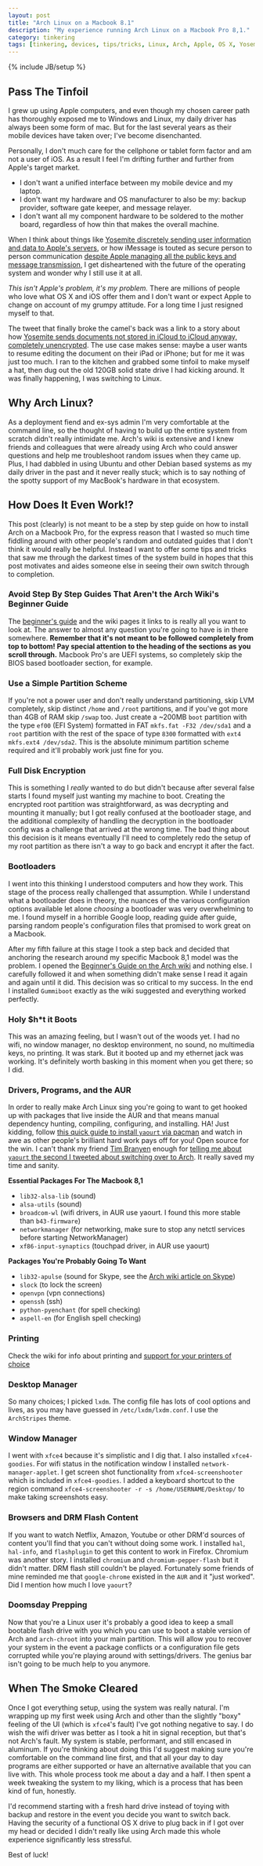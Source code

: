 ```yaml
---
layout: post
title: "Arch Linux on a Macbook 8.1"
description: "My experience running Arch Linux on a Macbook Pro 8,1."
category: tinkering
tags: [tinkering, devices, tips/tricks, Linux, Arch, Apple, OS X, Yosemite]
---
```

{% include JB/setup %}

## Pass The Tinfoil

I grew up using Apple computers, and even though my chosen career path has thoroughly exposed me to Windows and Linux, my daily driver has always been some form of mac. But for the last several years as their mobile devices have taken over; I've become disenchanted. 

Personally, I don't much care for the cellphone or tablet form factor and am not a user of iOS. As a result I feel I'm drifting further and further from Apple's target market.

 - I don't want a unified interface between my mobile device and my laptop. 
 - I don't want my hardware and OS manufacturer to also be my: backup provider, software gate keeper, and message relayer.
 - I don't want all my component hardware to be soldered to the mother board, regardless of how thin that makes the overall machine. 

When I think about things like [Yosemite discretely sending user information and data to Apple's servers](https://github.com/fix-macosx/yosemite-phone-home), or how iMessage is touted as secure person to person communication [despite Apple managing all the public keys and message transmission](http://www.macworld.com/article/2055640/researchers-challenge-apples-claim-of-unbreakable-imessage-encryption.html), I get disheartened with the future of the operating system and wonder why I still use it at all. 

*This isn't Apple's problem, it's my problem.* There are millions of people who love what OS X and iOS offer them and I don't want or expect Apple to change on account of my grumpy attitude. For a long time I just resigned myself to that.

The tweet that finally broke the camel's back was a link to a story about how [Yosemite sends documents not stored in iCloud to iCloud anyway, completely unencrypted](http://www.washingtonpost.com/blogs/the-switch/wp/2014/10/30/how-one-mans-private-files-ended-up-on-apples-icloud-without-his-consent/). The use case makes sense: maybe a user wants to resume editing the document on their iPad or iPhone; but for me it was just too much. I ran to the kitchen and grabbed some tinfoil to make myself a hat, then dug out the old 120GB solid state drive I had kicking around. It was finally happening, I was switching to Linux.

## Why Arch Linux?
As a deployment fiend and ex-sys admin I'm very comfortable at the command line, so the thought of having to build up the entire system from scratch didn't really intimidate me. Arch's wiki is extensive and I knew friends and colleagues that were already using Arch who could answer questions and help me troubleshoot random issues when they came up. Plus, I had dabbled in using Ubuntu and other Debian based systems as my daily driver in the past and it never really stuck; which is to say nothing of the spotty support of my MacBook's hardware in that ecosystem.

## How Does It Even Work!?
This post (clearly) is not meant to be a step by step guide on how to install Arch on a Macbook Pro, for the express reason that I wasted so much time fiddling around with other people's random and outdated guides that I don't think it would really be helpful. Instead I want to offer some tips and tricks that saw me through the darkest times of the system build in hopes that this post motivates and aides someone else in seeing their own switch through to completion.

### Avoid Step By Step Guides That Aren't the Arch Wiki's Beginner Guide
The [beginner's guide](https://wiki.archlinux.org/index.php/beginners%27_guide) and the wiki pages it links to is really all you want to look at. The answer to almost any question you're going to have is in there somewhere. **Remember that it's not meant to be followed completely from top to bottom! Pay special attention to the heading of the sections as you scroll through.** Macbook Pro's are UEFI systems, so completely skip the BIOS based bootloader section, for example.

### Use a Simple Partition Scheme
If you're not a power user and don't really understand partitioning, skip LVM completely, skip distinct `/home` and `/root` partitions, and if you've got more than 4GB of RAM skip `/swap` too. Just create a ~200MB `boot` partition with the type `ef00` (EFI System) formatted in FAT `mkfs.fat -F32 /dev/sda1` and a `root` partition with the rest of the space of type `8300` formatted with `ext4` `mkfs.ext4 /dev/sda2`. This is the absolute minimum partition scheme required and it'll probably work just fine for you.

### Full Disk Encryption
This is something I *really* wanted to do but didn't because after several false starts I found myself just wanting my machine to boot. Creating the encrypted root partition was straightforward, as was decrypting and mounting it manually; but I got really confused at the bootloader stage, and the additional complexity of handling the decryption in the bootloader config was a challenge that arrived at the wrong time. The bad thing about this decision is it means eventually I'll need to completely redo the setup of my root partition as there isn't a way to go back and encrypt it after the fact.

### Bootloaders
I went into this thinking I understood computers and how they work. This stage of the process really challenged that assumption. While I understand what a bootloader does in theory, the nuances of the various configuration options available let alone *choosing* a bootloader was very overwhelming to me. I found myself in a horrible Google loop, reading guide after guide, parsing random people's configuration files that promised to work great on a Macbook. 

After my fifth failure at this stage I took a step back and decided that anchoring the research around my specific Macbook 8,1 model was the problem. I opened the [Beginner's Guide on the Arch wiki](https://wiki.archlinux.org/index.php/beginners%27_guide) and nothing else. I carefully followed it and when something didn't make sense I read it again and again until it did. This decision was so critical to my success. In the end I installed `Gummiboot` exactly as the wiki suggested and everything worked perfectly. 

### Holy $h*t it Boots
This was an amazing feeling, but I wasn't out of the woods yet. I had no wifi, no window manager, no desktop environment, no sound, no multimedia keys, no printing. It was stark. But it booted up and my ethernet jack was working. It's definitely worth basking in this moment when you get there; so I did.

### Drivers, Programs, and the AUR
In order to really make Arch Linux sing you're going to want to get hooked up with packages that live inside the AUR and that means manual dependency hunting, compiling, configuring, and installing. HA! Just kidding, follow [this quick guide to install `yaourt` via pacman](https://archlinux.fr/yaourt-en) and watch in awe as other people's brilliant hard work pays off for you! Open source for the win. I can't thank my friend [Tim Branyen](https://twitter.com/tbranyen) enough for [telling me about `yaourt` the second I tweeted about switching over to Arch](https://twitter.com/tbranyen/status/541268065431076864). It really saved my time and sanity.

**Essential Packages For The Macbook 8,1**

 * `lib32-alsa-lib` (sound)
 * `alsa-utils` (sound)
 * `broadcom-wl` (wifi drivers, in AUR use yaourt. I found this more stable than `b43-firmware`)
 * `networkmanager` (for networking, make sure to stop any netctl services before starting NetworkManager)
 * `xf86-input-synaptics` (touchpad driver, in AUR use yaourt)

**Packages You're Probably Going To Want**

 * `lib32-apulse` (sound for Skype, see the [Arch wiki article on Skype](https://wiki.archlinux.org/index.php/skype))
 * `slock` (to lock the screen)
 * `openvpn` (vpn connections)
 * `openssh` (ssh)
 * `python-pyenchant` (for spell checking)
 * `aspell-en` (for English spell checking)

### Printing
Check the wiki for info about printing and [support for your printers of choice](https://wiki.archlinux.org/index.php/Category:Printers)

### Desktop Manager
So many choices; I picked `lxdm`. The config file has lots of cool options and lives, as you may have guessed in `/etc/lxdm/lxdm.conf`. I use the `ArchStripes` theme.

### Window Manager
I went with `xfce4` because it's simplistic and I dig that. I also installed `xfce4-goodies`. For wifi status in the notification window I installed `network-manager-applet`. I get screen shot functionality from `xfce4-screenshooter` which is included in `xfce4-goodies`. I added a keyboard shortcut to the region command `xfce4-screenshooter -r -s /home/USERNAME/Desktop/` to make taking screenshots easy.

### Browsers and DRM Flash Content
If you want to watch Netflix, Amazon, Youtube or other DRM'd sources of content you'll find that you can't without doing some work. I installed `hal`, `hal-info`, and `flashplugin` to get this content to work in Firefox. Chromium was another story. I installed `chromium` and `chromium-pepper-flash` but it didn't matter. DRM flash still couldn't be played. Fortunately some friends of mine reminded me that `google-chrome` existed in the `AUR` and it "just worked". Did I mention how much I love `yaourt`?

### Doomsday Prepping
Now that you're a Linux user it's probably a good idea to keep a small bootable flash drive with you which you can use to boot a stable version of Arch and `arch-chroot` into your main partition. This will allow you to recover your system in the event a package conflicts or a configuration file gets corrupted while you're playing around with settings/drivers. The genius bar isn't going to be much help to you anymore.

## When The Smoke Cleared
Once I got everything setup, using the system was really natural. I'm wrapping up my first week using Arch and other than the slightly "boxy" feeling of the UI (which is `xfce4`'s fault) I've got nothing negative to say. I do wish the wifi driver was better as I took a hit in signal reception, but that's not Arch's fault. My system is stable, performant, and still encased in aluminum. If you're thinking about doing this I'd suggest making sure you're comfortable on the command line first, and that all your day to day programs are either supported or have an alternative available that you can live with. This whole process took me about a day and a half. I then spent a week tweaking the system to my liking, which is a process that has been kind of fun, honestly. 

I'd recommend starting with a fresh hard drive instead of toying with backup and restore in the event you decide you want to switch back. Having the security of a functional OS X drive to plug back in if I got over my head or decided I didn't really like using Arch made this whole experience significantly less stressful. 

Best of luck!
